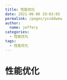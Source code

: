 ```yaml
---
title: 性能优化
date: 2021-06-06 19:03:03
permalink: /pages/yssddwew
author: 
  name: jeffery
categories: 
  - 性能优化
tags: 
  - 性能优化
---
```


# 性能优化

